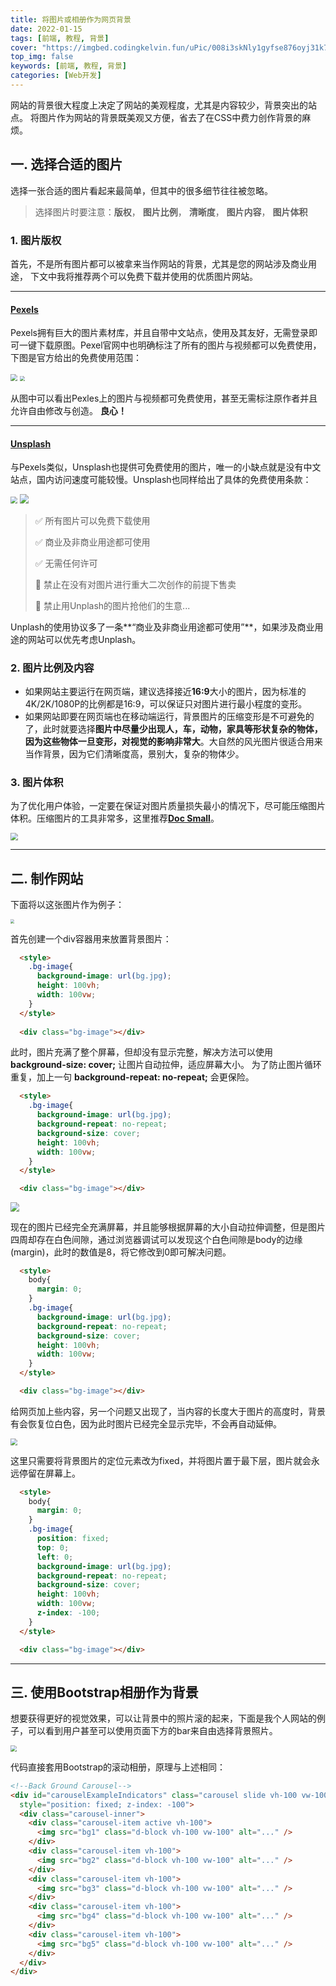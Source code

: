 ```yaml
---
title: 将图片或相册作为网页背景
date: 2022-01-15
tags: [前端, 教程, 背景]
cover: "https://imgbed.codingkelvin.fun/uPic/008i3skNly1gyfse876oyj31k70u0tm4.jpg"
top_img: false
keywords: [前端, 教程, 背景]
categories: [Web开发]
---
```


网站的背景很大程度上决定了网站的美观程度，尤其是内容较少，背景突出的站点。 将图片作为网站的背景既美观又方便，省去了在CSS中费力创作背景的麻烦。

## 一. 选择合适的图片

选择一张合适的图片看起来最简单，但其中的很多细节往往被忽略。

> 选择图片时要注意：**版权**， **图片比例**， **清晰度**， **图片内容**， **图片体积**

### 1. 图片版权

首先，不是所有图片都可以被拿来当作网站的背景，尤其是您的网站涉及商业用途， 下文中我将推荐两个可以免费下载并使用的优质图片网站。

---

#### [Pexels](httpss://www.pexels.com/zh-cn/)

Pexels拥有巨大的图片素材库，并且自带中文站点，使用及其友好，无需登录即可一键下载原图。Pexel官网中也明确标注了所有的图片与视频都可以免费使用，下图是官方给出的免费使用范围：

<img src="https://imgbed.codingkelvin.fun/uPic/008i3skNly1gyfsello3wj30rx09s0tv.jpg"  style="zoom:67%;" />

<img src="https://imgbed.codingkelvin.fun/uPic/008i3skNly1gyfsejdeeij30ie0jx75y.jpg"  style="zoom:50%;" />

从图中可以看出Pexles上的图片与视频都可免费使用，甚至无需标注原作者并且允许自由修改与创造。 **良心！**

---

#### [Unsplash](httpss://unsplash.com/)

与Pexels类似，Unsplash也提供可免费使用的图片，唯一的小缺点就是没有中文站点，国内访问速度可能较慢。Unsplash也同样给出了具体的免费使用条款：

<img src="https://imgbed.codingkelvin.fun/uPic/008i3skNly1gyfsehpbuzj30rx09smxu.jpg"  style="zoom:67%;" />

<img src="https://imgbed.codingkelvin.fun/uPic/008i3skNly1gyfseg6105j30hh09st9d.jpg"  style="zoom:90%;" />

>✅ 所有图片可以免费下载使用
>
>✅ 商业及非商业用途都可使用
>
>✅ 无需任何许可
>
>🚫 禁止在没有对图片进行重大二次创作的前提下售卖
>
>🚫 禁止用Unplash的图片抢他们的生意...

Unplash的使用协议多了一条**“商业及非商业用途都可使用”**，如果涉及商业用途的网站可以优先考虑Unplash。

### 2. 图片比例及内容

- 如果网站主要运行在网页端，建议选择接近**16:9**大小的图片，因为标准的4K/2K/1080P的比例都是16:9，可以保证只对图片进行最小程度的变形。
- 如果网站即要在网页端也在移动端运行，背景图片的压缩变形是不可避免的了，此时就要选择**图片中尽量少出现人，车，动物，家具等形状复杂的物体，因为这些物体一旦变形，对视觉的影响非常大**。大自然的风光图片很适合用来当作背景，因为它们清晰度高，景别大，复杂的物体少。

### 3. 图片体积

为了优化用户体验，一定要在保证对图片质量损失最小的情况下，尽可能压缩图片体积。压缩图片的工具非常多，这里推荐[**Doc Small**](httpss://docsmall.com/image-compress)。

<img src="https://imgbed.codingkelvin.fun/uPic/008i3skNly1gyfsedr6kbj30rx09sglw.jpg" style="zoom:75%;" />

---

## 二. 制作网站

下面将以这张图片作为例子：

<img src="https://imgbed.codingkelvin.fun/uPic/008i3skNly1gyfsebhyi7j31900u0n5c.jpg"  style="zoom:40%" />

首先创建一个div容器用来放置背景图片：

```html
  <style>
    .bg-image{
      background-image: url(bg.jpg);
      height: 100vh;
      width: 100vw;
    }
  </style>
  
  <div class="bg-image"></div>
```

此时，图片充满了整个屏幕，但却没有显示完整，解决方法可以使用 **background-size: cover;** 让图片自动拉伸，适应屏幕大小。 为了防止图片循环重复，加上一句 **background-repeat: no-repeat;** 会更保险。

```html
  <style>
    .bg-image{
      background-image: url(bg.jpg);
      background-repeat: no-repeat;
      background-size: cover;
      height: 100vh;
      width: 100vw;
    }
  </style>

  <div class="bg-image"></div>
```

<img src="https://imgbed.codingkelvin.fun/uPic/008i3skNly1gyfse876oyj31k70u0tm4.jpg" style="zoom:90%;" />

现在的图片已经完全充满屏幕，并且能够根据屏幕的大小自动拉伸调整，但是图片四周却存在白色间隙，通过浏览器调试可以发现这个白色间隙是body的边缘(margin)，此时的数值是8，将它修改到0即可解决问题。

```html
  <style>
    body{
      margin: 0;
    }
    .bg-image{
      background-image: url(bg.jpg);
      background-repeat: no-repeat;
      background-size: cover;
      height: 100vh;
      width: 100vw;
    }
  </style>

  <div class="bg-image"></div>
```

给网页加上些内容，另一个问题又出现了，当内容的长度大于图片的高度时，背景有会恢复位白色，因为此时图片已经完全显示完毕，不会再自动延伸。

<img src="https://imgbed.codingkelvin.fun/uPic/008i3skNly1gyfse2j4gbj30rx09s76a.jpg"  style="zoom:67%;" />

这里只需要将背景图片的定位元素改为fixed，并将图片置于最下层，图片就会永远停留在屏幕上。

```html
  <style>
    body{
      margin: 0;
    }
    .bg-image{
      position: fixed;
      top: 0;
      left: 0;
      background-image: url(bg.jpg);
      background-repeat: no-repeat;
      background-size: cover;
      height: 100vh;
      width: 100vw;
      z-index: -100;
    }
  </style>

  <div class="bg-image"></div>
```

---

## 三. 使用Bootstrap相册作为背景

想要获得更好的视觉效果，可以让背景中的照片滚的起来，下面是我个人网站的例子，可以看到用户甚至可以使用页面下方的bar来自由选择背景照片。

<img src="https://imgbed.codingkelvin.fun/uPic/008i3skNly1gyfsdwfn0uj31hb0nvdks.jpg"  style="zoom:60%;" />

代码直接套用Bootstrap的滚动相册，原理与上述相同：

```html
<!--Back Ground Carousel-->
<div id="carouselExampleIndicators" class="carousel slide vh-100 vw-100" data-bs-ride="carousel"
  style="position: fixed; z-index: -100">
  <div class="carousel-inner">
    <div class="carousel-item active vh-100">
      <img src="bg1" class="d-block vh-100 vw-100" alt="..." />
    </div>
    <div class="carousel-item vh-100">
      <img src="bg2" class="d-block vh-100 vw-100" alt="..." />
    </div>
    <div class="carousel-item vh-100">
      <img src="bg3" class="d-block vh-100 vw-100" alt="..." />
    </div>
    <div class="carousel-item vh-100">
      <img src="bg4" class="d-block vh-100 vw-100" alt="..." />
    </div>
    <div class="carousel-item vh-100">
      <img src="bg5" class="d-block vh-100 vw-100" alt="..." />
    </div>
  </div>
</div>
```

